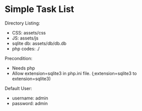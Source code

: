 # Simple Task List

Directory Listing:
- CSS: assets/css
- JS: assets/js
- sqlite db: assets/db/db.db
- php codes: ./

Precondition:
- Needs php
- Allow extension=sqlite3 in php.ini file. (;extension=sqlite3 to extension=sqlite3)

Default User:
- username: admin
- password: admin

